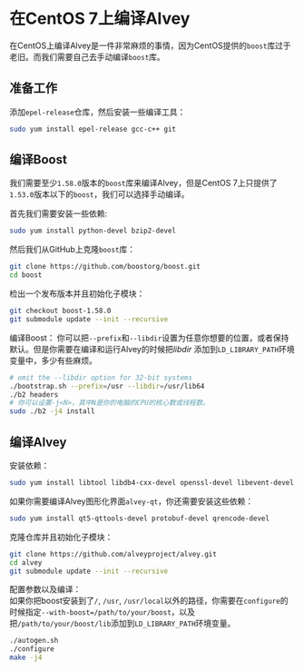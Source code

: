 # 在CentOS 7上编译Alvey

在CentOS上编译Alvey是一件非常麻烦的事情，因为CentOS提供的`boost`库过于老旧。而我们需要自己去手动编译`boost`库。

## 准备工作

添加`epel-release`仓库，然后安装一些编译工具：

```bash
sudo yum install epel-release gcc-c++ git
```

## 编译Boost

我们需要至少`1.58.0`版本的`boost`库来编译Alvey，但是CentOS 7上只提供了`1.53.0`版本以下的`boost`，我们可以选择手动编译。

首先我们需要安装一些依赖:

```bash
sudo yum install python-devel bzip2-devel
```

然后我们从GitHub上克隆`boost`库：

```bash
git clone https://github.com/boostorg/boost.git
cd boost
```

检出一个发布版本并且初始化子模块：

```bash
git checkout boost-1.58.0
git submodule update --init --recursive
```

编译Boost：
你可以把`--prefix`和`--libdir`设置为任意你想要的位置，或者保持默认。但是你需要在编译和运行Alvey的时候把*libdir* 添加到`LD_LIBRARY_PATH`环境变量中，多少有些麻烦。

```bash
# omit the --libdir option for 32-bit systems
./bootstrap.sh --prefix=/usr --libdir=/usr/lib64
./b2 headers
# 你可以设置-j<N>，其中N是你的电脑的CPU的核心数或线程数。
sudo ./b2 -j4 install
```

## 编译Alvey

安装依赖：

```bash
sudo yum install libtool libdb4-cxx-devel openssl-devel libevent-devel
```

如果你需要编译Alvey图形化界面`alvey-qt`，你还需要安装这些依赖：

```bash
sudo yum install qt5-qttools-devel protobuf-devel qrencode-devel
```

克隆仓库并且初始化子模块：

```bash
git clone https://github.com/alveyproject/alvey.git
cd alvey
git submodule update --init --recursive
```

配置参数以及编译：  
如果你把boost安装到了`/`, `/usr`, `/usr/local`以外的路径，你需要在`configure`的时候指定`--with-boost=/path/to/your/boost`，以及把`/path/to/your/boost/lib`添加到`LD_LIBRARY_PATH`环境变量。

```bash
./autogen.sh
./configure
make -j4
```


